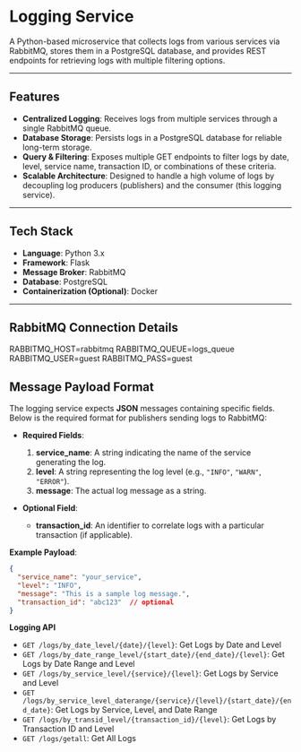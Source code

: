 # Logging Service

A Python-based microservice that collects logs from various services via RabbitMQ, stores them in a PostgreSQL database, and provides REST endpoints for retrieving logs with multiple filtering options.

---

## Features

- **Centralized Logging**: Receives logs from multiple services through a single RabbitMQ queue.
- **Database Storage**: Persists logs in a PostgreSQL database for reliable long-term storage.
- **Query & Filtering**: Exposes multiple GET endpoints to filter logs by date, level, service name, transaction ID, or combinations of these criteria.
- **Scalable Architecture**: Designed to handle a high volume of logs by decoupling log producers (publishers) and the consumer (this logging service).

---

## Tech Stack

- **Language**: Python 3.x
- **Framework**: Flask
- **Message Broker**: RabbitMQ
- **Database**: PostgreSQL
- **Containerization (Optional)**: Docker

---

## RabbitMQ Connection Details

RABBITMQ_HOST=rabbitmq
RABBITMQ_QUEUE=logs_queue
RABBITMQ_USER=guest
RABBITMQ_PASS=guest


## Message Payload Format

The logging service expects **JSON** messages containing specific fields. Below is the required format for publishers sending logs to RabbitMQ:

- **Required Fields**:
  1. **service_name**: A string indicating the name of the service generating the log.
  2. **level**: A string representing the log level (e.g., `"INFO"`, `"WARN"`, `"ERROR"`).
  3. **message**: The actual log message as a string.

- **Optional Field**:
  - **transaction_id**: An identifier to correlate logs with a particular transaction (if applicable).

**Example Payload**:
```json
{
  "service_name": "your_service",
  "level": "INFO",
  "message": "This is a sample log message.",
  "transaction_id": "abc123"  // optional
}
```



**Logging API**

- `GET /logs/by_date_level/{date}/{level}`: Get Logs by Date and Level  
- `GET /logs/by_date_range_level/{start_date}/{end_date}/{level}`: Get Logs by Date Range and Level  
- `GET /logs/by_service_level/{service}/{level}`: Get Logs by Service and Level  
- `GET /logs/by_service_level_daterange/{service}/{level}/{start_date}/{end_date}`: Get Logs by Service, Level, and Date Range  
- `GET /logs/by_transid_level/{transaction_id}/{level}`: Get Logs by Transaction ID and Level  
- `GET /logs/getall`: Get All Logs



